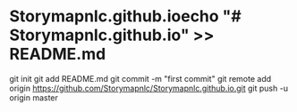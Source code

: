 # Storymapnlc.github.ioecho "# Storymapnlc.github.io" >> README.md
git init
git add README.md
git commit -m "first commit"
git remote add origin https://github.com/Storymapnlc/Storymapnlc.github.io.git
git push -u origin master
